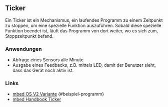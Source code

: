 ## Ticker

Ein Ticker ist ein Mechanismus, ein laufendes Programm zu einem Zeitpunkt zu stoppen, um eine spezielle Funktion auszuführen. Sobald diese spezielle Funktion beendet ist, läuft das Programm von dort weiter, wo es sich zum, Stoppzeitpunkt befand.

### Anwendungen

*   Abfrage eines Sensors alle Minute
*   Ausgabe eines Feedbacks, z.B. mittels LED, damit der Benutzer sieht, dass das Gerät noch aktiv ist.

### Links

* [mbed OS V2 Variante](http://developer.mbed.org/teams/smdiotkitch/code/Ticker/) {#beispiel-programm}
* [mbed Handbook Ticker](https://docs.mbed.com/docs/mbed-os-api-reference/en/latest/APIs/tasks/Ticker/)